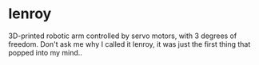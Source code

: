 # lenroy
3D-printed robotic arm controlled by servo motors, with 3 degrees of freedom. Don't ask me why I called it lenroy, it was just the first thing that popped into my mind..
